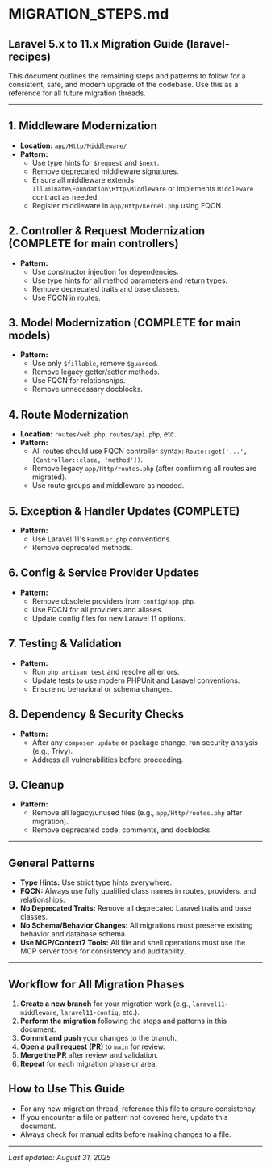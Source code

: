 # MIGRATION_STEPS.md

## Laravel 5.x to 11.x Migration Guide (laravel-recipes)

This document outlines the remaining steps and patterns to follow for a consistent, safe, and modern upgrade of the codebase. Use this as a reference for all future migration threads.

---

## 1. Middleware Modernization

- **Location:** `app/Http/Middleware/`
- **Pattern:**
  - Use type hints for `$request` and `$next`.
  - Remove deprecated middleware signatures.
  - Ensure all middleware extends `Illuminate\Foundation\Http\Middleware` or implements `Middleware` contract as needed.
  - Register middleware in `app/Http/Kernel.php` using FQCN.

## 2. Controller & Request Modernization (COMPLETE for main controllers)

- **Pattern:**
  - Use constructor injection for dependencies.
  - Use type hints for all method parameters and return types.
  - Remove deprecated traits and base classes.
  - Use FQCN in routes.

## 3. Model Modernization (COMPLETE for main models)

- **Pattern:**
  - Use only `$fillable`, remove `$guarded`.
  - Remove legacy getter/setter methods.
  - Use FQCN for relationships.
  - Remove unnecessary docblocks.

## 4. Route Modernization

- **Location:** `routes/web.php`, `routes/api.php`, etc.
- **Pattern:**
  - All routes should use FQCN controller syntax: `Route::get('...', [Controller::class, 'method'])`.
  - Remove legacy `app/Http/routes.php` (after confirming all routes are migrated).
  - Use route groups and middleware as needed.

## 5. Exception & Handler Updates (COMPLETE)

- **Pattern:**
  - Use Laravel 11's `Handler.php` conventions.
  - Remove deprecated methods.

## 6. Config & Service Provider Updates

- **Pattern:**
  - Remove obsolete providers from `config/app.php`.
  - Use FQCN for all providers and aliases.
  - Update config files for new Laravel 11 options.

## 7. Testing & Validation

- **Pattern:**
  - Run `php artisan test` and resolve all errors.
  - Update tests to use modern PHPUnit and Laravel conventions.
  - Ensure no behavioral or schema changes.

## 8. Dependency & Security Checks

- **Pattern:**
  - After any `composer update` or package change, run security analysis (e.g., Trivy).
  - Address all vulnerabilities before proceeding.

## 9. Cleanup

- **Pattern:**
  - Remove all legacy/unused files (e.g., `app/Http/routes.php` after migration).
  - Remove deprecated code, comments, and docblocks.

---

## General Patterns

- **Type Hints:** Use strict type hints everywhere.
- **FQCN:** Always use fully qualified class names in routes, providers, and relationships.
- **No Deprecated Traits:** Remove all deprecated Laravel traits and base classes.
- **No Schema/Behavior Changes:** All migrations must preserve existing behavior and database schema.
- **Use MCP/Context7 Tools:** All file and shell operations must use the MCP server tools for consistency and auditability.

---

## Workflow for All Migration Phases

1. **Create a new branch** for your migration work (e.g., `laravel11-middleware`, `laravel11-config`, etc.).
2. **Perform the migration** following the steps and patterns in this document.
3. **Commit and push** your changes to the branch.
4. **Open a pull request (PR)** to `main` for review.
5. **Merge the PR** after review and validation.
6. **Repeat** for each migration phase or area.

## How to Use This Guide

- For any new migration thread, reference this file to ensure consistency.
- If you encounter a file or pattern not covered here, update this document.
- Always check for manual edits before making changes to a file.

---

_Last updated: August 31, 2025_
